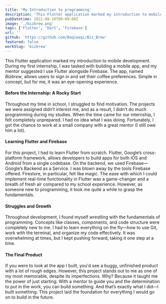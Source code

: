 ```yaml
---
title: 'My Introduction to programming'
description: 'This Flutter application marked my introduction to mobile development. During my first internship, I was tasked with building a mobile app, and my mentor suggested I use Flutter alongside Firebase. The app, named Bizbrew, allows users to sign in and set their coffee preferences. Simple in concept, but for me, it was an eye-opening experience.'
pubDatetime: 2021-08-10T00:00:00Z
image: './bizbrew.png'
tags: ['Flutter', 'Dart', 'Firebase']
url: ''
github: 'https://github.com/Baqiwaqi/Biz_Brew'
featured: false
workSlug: 'bizbrew'
---
```


This Flutter application marked my introduction to mobile development. During my first internship, I was tasked with building a mobile app, and my mentor suggested I use Flutter alongside Firebase. The app, named _Bizbrew_, allows users to sign in and set their coffee preferences. Simple in concept, but for me, it was an eye-opening experience.

#### **Before the Internship: A Rocky Start**

Throughout my time in school, I struggled to find motivation. The projects we were assigned didn’t interest me, and as a result, I didn’t do much programming during my studies. When the time came for our internship, I felt completely unprepared. I had no idea what I was doing. Fortunately, I got the chance to work at a small company with a great mentor (I still owe him a lot).

#### **Learning Flutter and Firebase**

For this project, I had to learn Flutter from scratch. Flutter, Google’s cross-platform framework, allows developers to build apps for both iOS and Android from a single codebase. On the backend, we used Firebase—Google’s Backend as a Service. I was blown away by the tools Firebase offered. Firestore, in particular, felt like magic. The ease with which I could implement real-time functionality in Flutter was a game-changer and a breath of fresh air compared to my school experience. However, as someone new to programming, it took me quite a while to grasp the fundamentals.

#### **Struggles and Growth**

Throughout development, I found myself wrestling with the fundamentals of programming. Concepts like classes, components, and code structure were completely new to me. I had to learn everything on the fly—how to use Git, work with the terminal, and organize my code effectively. It was overwhelming at times, but I kept pushing forward, taking it one step at a time.

#### **The Final Product**

If you were to look at the app I built, you'd see a buggy, unfinished product with a lot of rough edges. However, this project stands out to me as one of my most memorable, despite its imperfections. Why? Because it taught me the power of just starting. With a mentor to guide you and the determination to put in the work, you can build something. And that’s exactly what I did—I built something. This project laid the foundation for everything I would go on to build in the future.
